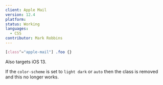 ```yaml
---
client: Apple Mail
version: 12.4
platform:
status: Working
languages:
  - CSS
contributor: Mark Robbins
---
```


```css
[class^="apple-mail"] .foo {}
```

Also targets iOS 13.

If the `color-scheme` is set to `light dark` or `auto` then the class is removed and this no longer works.
